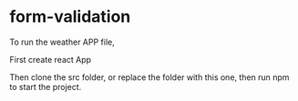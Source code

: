 # form-validation

To run the weather APP file,

First create react App

Then clone the src folder, or replace the folder with this one, then run npm to start the project.
